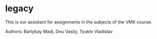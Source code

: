 # legacy


This is our assistant for assignments in the subjects of the VMK course. 

Authors: Barlybay Madi, Dнu Vasily, Tyukin Vladislav
